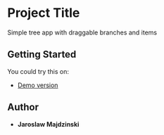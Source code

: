 # Project Title

Simple tree app with draggable branches and items

## Getting Started

You could try this on:

* [Demo version](http://ec2-18-224-190-156.us-east-2.compute.amazonaws.com:3000/)

## Author

* **Jaroslaw Majdzinski**

